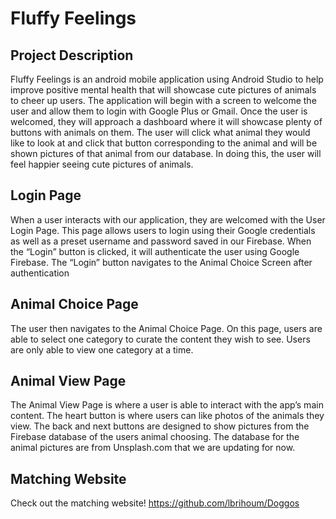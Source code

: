 # Fluffy Feelings
## Project Description 
Fluffy Feelings is an android mobile application using Android Studio to help improve positive mental health that will showcase cute pictures of animals to cheer up users. The application will begin with a screen to welcome the user and allow them to login with Google Plus or Gmail. Once the user is welcomed, they will approach a dashboard where it will showcase plenty of buttons with animals on them. The user will click what animal they would like to look at and click that button corresponding to the animal and will be shown pictures of that animal from our database. In doing this, the user will feel happier seeing cute pictures of animals.
## Login Page
When a user interacts with our application, they are welcomed with the User Login Page. This page allows users to login using their Google credentials as well as a preset username and password saved in our Firebase. When the “Login” button is clicked, it will authenticate the user using Google Firebase. The “Login” button navigates to the Animal Choice Screen after authentication
## Animal Choice Page
The user then navigates to the Animal Choice Page. On this page, users are able to select one category to curate the content they wish to see. Users are only able to view one category at a time.
## Animal View Page
The Animal View Page is where a user is able to interact with the app’s main content. The heart button is where users can like photos of the animals they view. The back and next buttons are designed to show pictures from the Firebase database of the users animal choosing. The database for the animal pictures are from Unsplash.com that we are updating for now.
## Matching Website
Check out the matching website!
https://github.com/lbrihoum/Doggos

